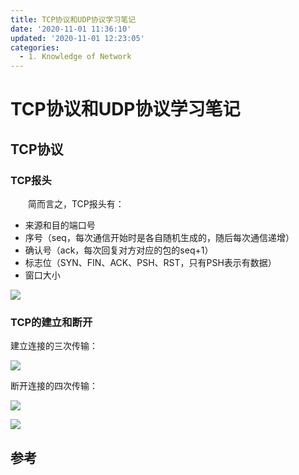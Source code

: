 ```yaml
---
title: TCP协议和UDP协议学习笔记
date: '2020-11-01 11:36:10'
updated: '2020-11-01 12:23:05'
categories:
  - 1. Knowledge of Network
---
```

# TCP协议和UDP协议学习笔记

## TCP协议

### TCP报头

　　简而言之，TCP报头有：

- 来源和目的端口号
- 序号（seq，每次通信开始时是各自随机生成的，随后每次通信递增）
- 确认号（ack，每次回复对方对应的包的seq+1）
- 标志位（SYN、FIN、ACK、PSH、RST，只有PSH表示有数据）
- 窗口大小

![](TCP_header_format.png)

### TCP的建立和断开

建立连接的三次传输：

![](TCP_connection_establishment.png)

断开连接的四次传输：

![](TCP_connection_termination.png)

![](TCP_Life_Cycle.jpg)

## 参考

[1^]: <https://www.cnblogs.com/chengyunshen/p/7196348.html>

[2^]: <https://www.cnblogs.com/newwy/p/3234536.html>

[3^]: <https://blog.csdn.net/MBuger/article/details/74078777>
